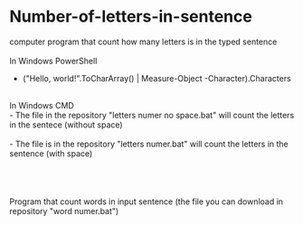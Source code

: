# Number-of-letters-in-sentence
computer program that count how many letters is in the typed sentence
<br>
<br>
In Windows PowerShell
<br>
- ("Hello, world!".ToCharArray() | Measure-Object -Character).Characters
<br>
In Windows CMD
<br>
- The file in the repository "letters numer no space.bat" will count the letters in the sentece (without space)
<br>
<br>
- The file is in the repository "letters numer.bat" will count the letters in the sentence (with space)
<br>
<br>
<br>
<br>
<br>
Program that count words in input sentence (the file you can download in repository "word numer.bat")
